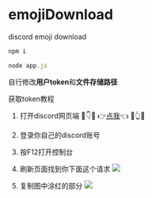 # emojiDownload
discord emoji download

```js
npm i

node app.js
```

自行修改**用户token**和**文件存储路径**

获取token教程
1. 打开discord网页端
🤣👇🤣
👉[点我](https://discord.com/app)👈
🤣👆🤣

2. 登录你自己的discord账号

3. 按F12打开控制台

4. 刷新页面找到你下面这个请求
![](https://raw.githubusercontent.com/MuXia-0326/emojiDownload/master/README_IMG/1.png)

5. 复制图中涂红的部分
![](https://raw.githubusercontent.com/MuXia-0326/emojiDownload/master/README_IMG/2.png)